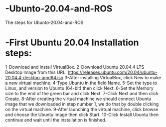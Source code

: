# -Ubunto-20.04-and-ROS
The steps for Ubunto-20.04-and-ROS
# -First Ubuntu 20.04 Installation steps:
1-Download and install VirtualBox.
2-Download Ubuntu 20.04.4 LTS Desktop Image from this URL: https://releases.ubuntu.com/20.04/ubuntu-20.04.4-desktop-amd64.iso
3-After installing VirtualBox, click New to make a new virtual machine.
4-Type Ubuntu in the field Name.
5-Set the type to Linux, and version to Ubuntu (64-bit) then click Next.
6-Set the Memory size to the end of the green bar and click Next.
7-Click Next and then click Create.
8-After creating the virtual machine we should connect Ubuntu image that we downloaded in step number 1, we do that by double clicking on the virtual machine.
9-After launching the virtual machine, click browse and choose the Ubuntu image then click Start.
10-Click Install Ubuntu then continue and wait until the installation is finished.



